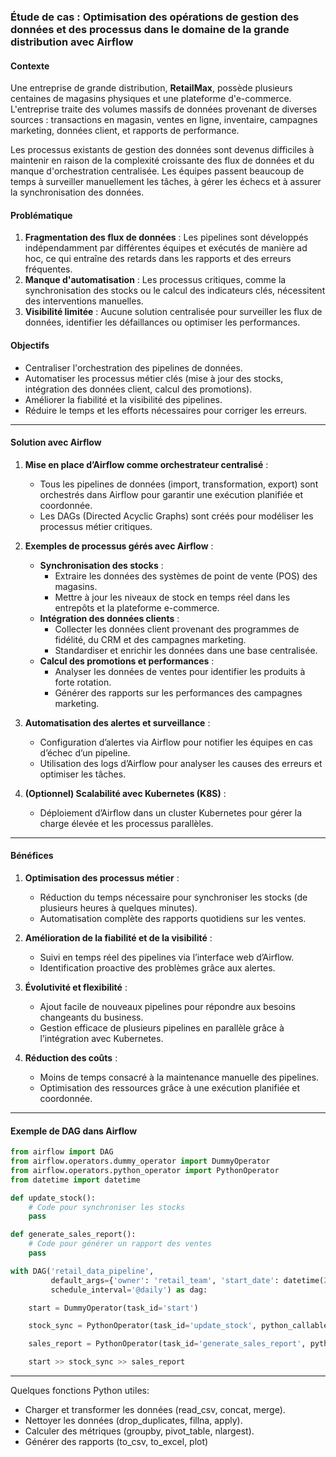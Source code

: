 ### Étude de cas : Optimisation des opérations de gestion des données et des processus dans le domaine de la grande distribution avec Airflow

#### **Contexte**
Une entreprise de grande distribution, **RetailMax**, possède plusieurs centaines de magasins physiques et une plateforme d'e-commerce. L'entreprise traite des volumes massifs de données provenant de diverses sources : transactions en magasin, ventes en ligne, inventaire, campagnes marketing, données client, et rapports de performance.

Les processus existants de gestion des données sont devenus difficiles à maintenir en raison de la complexité croissante des flux de données et du manque d'orchestration centralisée. Les équipes passent beaucoup de temps à surveiller manuellement les tâches, à gérer les échecs et à assurer la synchronisation des données.

#### **Problématique**
1. **Fragmentation des flux de données** : Les pipelines sont développés indépendamment par différentes équipes et exécutés de manière ad hoc, ce qui entraîne des retards dans les rapports et des erreurs fréquentes.
2. **Manque d'automatisation** : Les processus critiques, comme la synchronisation des stocks ou le calcul des indicateurs clés, nécessitent des interventions manuelles.
3. **Visibilité limitée** : Aucune solution centralisée pour surveiller les flux de données, identifier les défaillances ou optimiser les performances.

#### **Objectifs**
- Centraliser l'orchestration des pipelines de données.
- Automatiser les processus métier clés (mise à jour des stocks, intégration des données client, calcul des promotions).
- Améliorer la fiabilité et la visibilité des pipelines.
- Réduire le temps et les efforts nécessaires pour corriger les erreurs.

---

#### **Solution avec Airflow**
1. **Mise en place d’Airflow comme orchestrateur centralisé** :
   - Tous les pipelines de données (import, transformation, export) sont orchestrés dans Airflow pour garantir une exécution planifiée et coordonnée.
   - Les DAGs (Directed Acyclic Graphs) sont créés pour modéliser les processus métier critiques.

2. **Exemples de processus gérés avec Airflow** :
   - **Synchronisation des stocks** :
     - Extraire les données des systèmes de point de vente (POS) des magasins.
     - Mettre à jour les niveaux de stock en temps réel dans les entrepôts et la plateforme e-commerce.
   - **Intégration des données clients** :
     - Collecter les données client provenant des programmes de fidélité, du CRM et des campagnes marketing.
     - Standardiser et enrichir les données dans une base centralisée.
   - **Calcul des promotions et performances** :
     - Analyser les données de ventes pour identifier les produits à forte rotation.
     - Générer des rapports sur les performances des campagnes marketing.

3. **Automatisation des alertes et surveillance** :
   - Configuration d’alertes via Airflow pour notifier les équipes en cas d’échec d’un pipeline.
   - Utilisation des logs d’Airflow pour analyser les causes des erreurs et optimiser les tâches.

4. **(Optionnel) Scalabilité avec Kubernetes (K8S)** :
   - Déploiement d’Airflow dans un cluster Kubernetes pour gérer la charge élevée et les processus parallèles.

---

#### **Bénéfices**
1. **Optimisation des processus métier** :
   - Réduction du temps nécessaire pour synchroniser les stocks (de plusieurs heures à quelques minutes).
   - Automatisation complète des rapports quotidiens sur les ventes.

2. **Amélioration de la fiabilité et de la visibilité** :
   - Suivi en temps réel des pipelines via l’interface web d’Airflow.
   - Identification proactive des problèmes grâce aux alertes.

3. **Évolutivité et flexibilité** :
   - Ajout facile de nouveaux pipelines pour répondre aux besoins changeants du business.
   - Gestion efficace de plusieurs pipelines en parallèle grâce à l’intégration avec Kubernetes.

4. **Réduction des coûts** :
   - Moins de temps consacré à la maintenance manuelle des pipelines.
   - Optimisation des ressources grâce à une exécution planifiée et coordonnée.

---

#### **Exemple de DAG dans Airflow**
```python
from airflow import DAG
from airflow.operators.dummy_operator import DummyOperator
from airflow.operators.python_operator import PythonOperator
from datetime import datetime

def update_stock():
    # Code pour synchroniser les stocks
    pass

def generate_sales_report():
    # Code pour générer un rapport des ventes
    pass

with DAG('retail_data_pipeline',
         default_args={'owner': 'retail_team', 'start_date': datetime(2023, 1, 1)},
         schedule_interval='@daily') as dag:

    start = DummyOperator(task_id='start')

    stock_sync = PythonOperator(task_id='update_stock', python_callable=update_stock)

    sales_report = PythonOperator(task_id='generate_sales_report', python_callable=generate_sales_report)

    start >> stock_sync >> sales_report
```
---

Quelques fonctions Python utiles:
* Charger et transformer les données (read_csv, concat, merge).
* Nettoyer les données (drop_duplicates, fillna, apply).
* Calculer des métriques (groupby, pivot_table, nlargest).
* Générer des rapports (to_csv, to_excel, plot)
